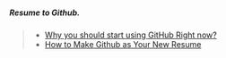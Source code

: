 ##### Resume to Github. 
> - [Why you should start using GitHub Right now?](https://codeburst.io/why-you-should-start-using-github-right-now-e817d213c6ff)
> - [How to Make Github as Your New Resume](http://blog.gainlo.co/index.php/2015/11/13/how-to-make-github-as-your-new-resume/)

